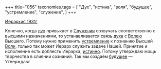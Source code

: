 +++
title="056"
taxonomies.tags = [
 "Дух",
 "истина",
 "воля",
 "будущее",
 "устремление",
 "служение",
]
+++

[Иерархия 1931г](/agni/1931)

Конечно, когда [дух](/tags/Дух) привыкает в [Служении](/tags/служение) созвучать соответственно с высшими назначениями, то устанавливается связь [духа](/tags/Дух) с [Волею](/tags/воля) Высшего. Потому нужно применить [устремление](/tags/устремление) к познанию Высшей [Воли](/tags/воля), только так может Иерарх служить задаче Нашей. Принятие и исполнение есть доблесть Иерарха, [истинно](/tags/истина). Потому утверждаю мощь творчества в слиянии сознаний. Так мы создаём [будущее](/tags/будущее) — Утверждаю!   

